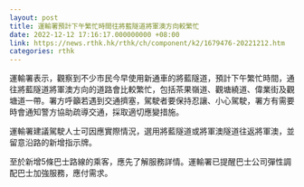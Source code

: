 ```yaml
---
layout: post
title: 運輸署預計下午繁忙時間往將藍隧道將軍澳方向較繁忙
date: 2022-12-12 17:16:17.000000000 +08:00
link: https://news.rthk.hk/rthk/ch/component/k2/1679476-20221212.htm
categories: rthk
---
```


運輸署表示，觀察到不少市民今早使用新通車的將藍隧道，預計下午繁忙時間，通往將藍隧道將軍澳方向的道路會比較繁忙，包括茶果嶺道、觀塘繞道、偉業街及觀塘道一帶。署方呼籲若遇到交通擠塞，駕駛者要保持忍讓、小心駕駛，署方有需要時會通知警方協助疏導交通，採取適切應變措施。

運輸署建議駕駛人士可因應實際情況，選用將藍隧道或將軍澳隧道往返將軍澳，並留意沿路的新增指示牌。

至於新增5條巴士路線的乘客，應先了解服務詳情。運輸署已提醒巴士公司彈性調配巴士加強服務，應付需求。
